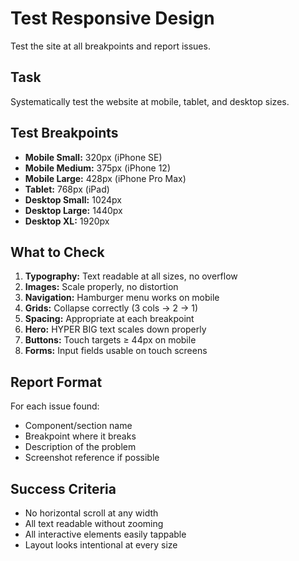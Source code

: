 # Test Responsive Design

Test the site at all breakpoints and report issues.

## Task
Systematically test the website at mobile, tablet, and desktop sizes.

## Test Breakpoints
- **Mobile Small:** 320px (iPhone SE)
- **Mobile Medium:** 375px (iPhone 12)
- **Mobile Large:** 428px (iPhone Pro Max)
- **Tablet:** 768px (iPad)
- **Desktop Small:** 1024px
- **Desktop Large:** 1440px
- **Desktop XL:** 1920px

## What to Check
1. **Typography:** Text readable at all sizes, no overflow
2. **Images:** Scale properly, no distortion
3. **Navigation:** Hamburger menu works on mobile
4. **Grids:** Collapse correctly (3 cols → 2 → 1)
5. **Spacing:** Appropriate at each breakpoint
6. **Hero:** HYPER BIG text scales down properly
7. **Buttons:** Touch targets ≥ 44px on mobile
8. **Forms:** Input fields usable on touch screens

## Report Format
For each issue found:
- Component/section name
- Breakpoint where it breaks
- Description of the problem
- Screenshot reference if possible

## Success Criteria
- No horizontal scroll at any width
- All text readable without zooming
- All interactive elements easily tappable
- Layout looks intentional at every size
